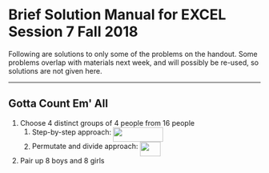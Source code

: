 # Brief Solution Manual for EXCEL Session 7 Fall 2018

Following are solutions to only some of the problems on the handout. Some problems overlap with materials next week, and will possibly be re-used, so solutions are not given here.

---

## Gotta Count Em' All

1. Choose 4 distinct groups of 4 people from 16 people
	1. Step-by-step approach: <img src="https://raw.githubusercontent.com/SAMFYB/My-Lists/master/EXCEL/svgs/e348bfb87281aff58c08492d65f83742.svg" align=middle width=99.589545pt height=29.4195pt />
	2. Permutate and divide approach: <img src="https://raw.githubusercontent.com/SAMFYB/My-Lists/master/EXCEL/svgs/9a180c552e04001cdfc77442accb0a8d.svg" align="middle" width="41.09622pt" height="28.92648pt" />
2. Pair up 8 boys and 8 girls
